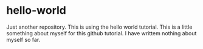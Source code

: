 # hello-world
Just another repository.  This is using the hello world tutorial.
This is a little something about myself for this github tutorial.
I have writtem nothing about myself so far.
